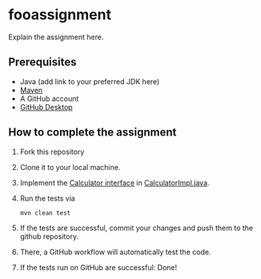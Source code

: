 fooassignment
=============

Explain the assignment here.

Prerequisites
-------------

* Java (add link to your preferred JDK here)
* [Maven][maven]
* A GitHub account
* [GitHub Desktop][gh:desktop]

How to complete the assignment
------------------------------

1. Fork this repository
2. Clone it to your local machine.
3. Implement the [Calculator interface](./src/main/java/edu/cosca451/assignments/Calculator.java) in [CalculatorImpl.java](./src/main/java/edu/cosca451/assignments/CalculatorImpl.java).
4. Run the tests via

     ```plaintext
     mvn clean test
     ```

5. If the tests are successful, commit your changes and push them to the github repository.
6. There, a GitHub workflow will automatically test the code.
7. If the tests run on GitHub are successful: Done!

[maven]: https://maven.apache.org/install.html
[gh:desktop]: https://github.com/apps/desktop
